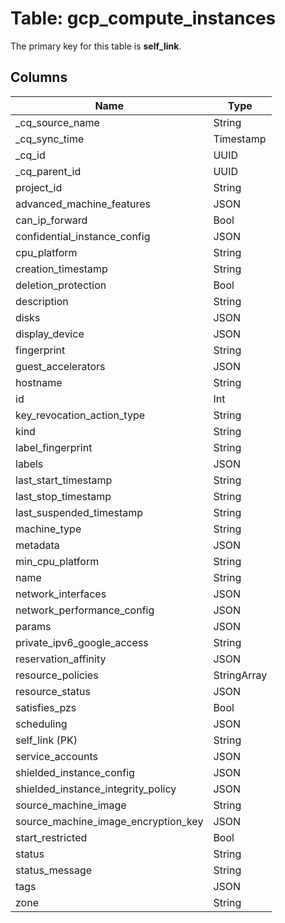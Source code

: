 # Table: gcp_compute_instances



The primary key for this table is **self_link**.



## Columns
| Name          | Type          |
| ------------- | ------------- |
|_cq_source_name|String|
|_cq_sync_time|Timestamp|
|_cq_id|UUID|
|_cq_parent_id|UUID|
|project_id|String|
|advanced_machine_features|JSON|
|can_ip_forward|Bool|
|confidential_instance_config|JSON|
|cpu_platform|String|
|creation_timestamp|String|
|deletion_protection|Bool|
|description|String|
|disks|JSON|
|display_device|JSON|
|fingerprint|String|
|guest_accelerators|JSON|
|hostname|String|
|id|Int|
|key_revocation_action_type|String|
|kind|String|
|label_fingerprint|String|
|labels|JSON|
|last_start_timestamp|String|
|last_stop_timestamp|String|
|last_suspended_timestamp|String|
|machine_type|String|
|metadata|JSON|
|min_cpu_platform|String|
|name|String|
|network_interfaces|JSON|
|network_performance_config|JSON|
|params|JSON|
|private_ipv6_google_access|String|
|reservation_affinity|JSON|
|resource_policies|StringArray|
|resource_status|JSON|
|satisfies_pzs|Bool|
|scheduling|JSON|
|self_link (PK)|String|
|service_accounts|JSON|
|shielded_instance_config|JSON|
|shielded_instance_integrity_policy|JSON|
|source_machine_image|String|
|source_machine_image_encryption_key|JSON|
|start_restricted|Bool|
|status|String|
|status_message|String|
|tags|JSON|
|zone|String|